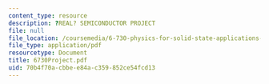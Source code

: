 ```yaml
---
content_type: resource
description: ?REAL? SEMICONDUCTOR PROJECT
file: null
file_location: /coursemedia/6-730-physics-for-solid-state-applications-spring-2003/70b4f70acbbee84ac359852ce54fcd13_6730Project.pdf
file_type: application/pdf
resourcetype: Document
title: 6730Project.pdf
uid: 70b4f70a-cbbe-e84a-c359-852ce54fcd13
---
```

